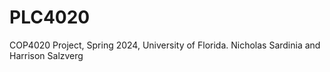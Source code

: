 # PLC4020
COP4020 Project, Spring 2024, University of Florida.
Nicholas Sardinia and Harrison Salzverg
